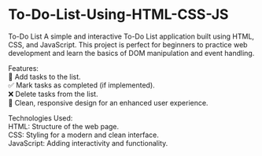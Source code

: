 # To-Do-List-Using-HTML-CSS-JS


To-Do List
A simple and interactive To-Do List application built using HTML, CSS, and JavaScript. This project is perfect for beginners to practice web development and learn the basics of DOM manipulation and event handling.

Features:
<br>
📝 Add tasks to the list.<br>
✅ Mark tasks as completed (if implemented).<br>
❌ Delete tasks from the list.<br>
💾 Clean, responsive design for an enhanced user experience.



Technologies Used:<br>
HTML: Structure of the web page.<br>
CSS: Styling for a modern and clean interface.<br>
JavaScript: Adding interactivity and functionality.
